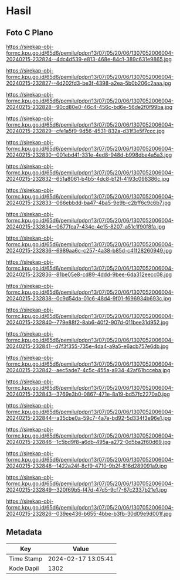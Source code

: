 # Hasil

## Foto C Plano

https://sirekap-obj-formc.kpu.go.id/65d6/pemilu/pdpr/13/07/05/20/06/1307052006004-20240215-232824--4dc4d539-e813-468e-84c1-389c631e9865.jpg

https://sirekap-obj-formc.kpu.go.id/65d6/pemilu/pdpr/13/07/05/20/06/1307052006004-20240215-232827--4d202fd3-be3f-4398-a2ea-5b0b206c2aaa.jpg

https://sirekap-obj-formc.kpu.go.id/65d6/pemilu/pdpr/13/07/05/20/06/1307052006004-20240215-232828--90cd80e0-46c4-456c-bd6e-56de2f0f99ba.jpg

https://sirekap-obj-formc.kpu.go.id/65d6/pemilu/pdpr/13/07/05/20/06/1307052006004-20240215-232829--cfe1a5f9-9d56-4531-832a-d31f3e5f7ccc.jpg

https://sirekap-obj-formc.kpu.go.id/65d6/pemilu/pdpr/13/07/05/20/06/1307052006004-20240215-232830--001ebd41-331e-4ed8-948d-b998dbe4a5a3.jpg

https://sirekap-obj-formc.kpu.go.id/65d6/pemilu/pdpr/13/07/05/20/06/1307052006004-20240215-232832--651a8061-b4b5-4dc8-b12f-4193c098386c.jpg

https://sirekap-obj-formc.kpu.go.id/65d6/pemilu/pdpr/13/07/05/20/06/1307052006004-20240215-232833--066ebbdd-ba47-4ba5-9e9b-c2bff6c9c6b7.jpg

https://sirekap-obj-formc.kpu.go.id/65d6/pemilu/pdpr/13/07/05/20/06/1307052006004-20240215-232834--0677fca7-434c-4e15-8207-a51c1f90f8fa.jpg

https://sirekap-obj-formc.kpu.go.id/65d6/pemilu/pdpr/13/07/05/20/06/1307052006004-20240215-232836--6989aa6c-c257-4a38-b85d-c41f28260949.jpg

https://sirekap-obj-formc.kpu.go.id/65d6/pemilu/pdpr/13/07/05/20/06/1307052006004-20240215-232836--81be05e8-cd89-4ddd-9bee-6da312eecc08.jpg

https://sirekap-obj-formc.kpu.go.id/65d6/pemilu/pdpr/13/07/05/20/06/1307052006004-20240215-232838--0c9d54da-01c6-48d4-9f01-f696934b693c.jpg

https://sirekap-obj-formc.kpu.go.id/65d6/pemilu/pdpr/13/07/05/20/06/1307052006004-20240215-232840--779e88f2-8ab6-40f2-907d-011bee31d952.jpg

https://sirekap-obj-formc.kpu.go.id/65d6/pemilu/pdpr/13/07/05/20/06/1307052006004-20240215-232841--d7f3f355-735e-4da4-a9a5-e6acb757e6db.jpg

https://sirekap-obj-formc.kpu.go.id/65d6/pemilu/pdpr/13/07/05/20/06/1307052006004-20240215-232842--aec5ade7-4c5c-455a-a934-42af61bcceba.jpg

https://sirekap-obj-formc.kpu.go.id/65d6/pemilu/pdpr/13/07/05/20/06/1307052006004-20240215-232843--3769e3b0-0867-471e-8a19-bd57fc2270a0.jpg

https://sirekap-obj-formc.kpu.go.id/65d6/pemilu/pdpr/13/07/05/20/06/1307052006004-20240215-232844--a35cbe0a-59c7-4a7e-bd92-5d334f3e96e1.jpg

https://sirekap-obj-formc.kpu.go.id/65d6/pemilu/pdpr/13/07/05/20/06/1307052006004-20240215-232846--1c5bd9f8-a6db-495a-a272-0d5ba2f60d69.jpg

https://sirekap-obj-formc.kpu.go.id/65d6/pemilu/pdpr/13/07/05/20/06/1307052006004-20240215-232848--1422a24f-8cf9-4710-9b2f-816d289091a9.jpg

https://sirekap-obj-formc.kpu.go.id/65d6/pemilu/pdpr/13/07/05/20/06/1307052006004-20240215-232849--320f69b5-f47d-47d5-9cf7-67c2337b21e1.jpg

https://sirekap-obj-formc.kpu.go.id/65d6/pemilu/pdpr/13/07/05/20/06/1307052006004-20240215-232826--039ee436-b655-4bbe-b3fb-30d09e9d001f.jpg


## Metadata

| Key        | Value               |
| ---------- | ------------------- |
| Time Stamp | 2024-02-17 13:05:41 |
| Kode Dapil | 1302                |



